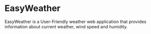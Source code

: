 # EasyWeather
EasyWeather is a User-Friendly weather web application that provides information about current weather, wind speed and humidity.

